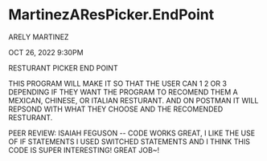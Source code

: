 # MartinezAResPicker.EndPoint

ARELY MARTINEZ 

OCT 26, 2022 9:30PM

RESTURANT PICKER END POINT 

THIS PROGRAM WILL MAKE IT SO THAT THE USER 
CAN 1 2 OR 3 DEPENDING IF THEY WANT THE PROGRAM 
TO RECOMEND THEM A MEXICAN, CHINESE, OR ITALIAN 
RESTURANT. AND ON POSTMAN IT WILL REPSOND WITH 
WHAT THEY CHOOSE AND THE RECOMENDED RESTURANT.

PEER REVIEW: ISAIAH FEGUSON -- CODE WORKS GREAT, 
I LIKE THE USE OF IF STATEMENTS I USED SWITCHED 
STATEMENTS AND I THINK THIS CODE IS SUPER 
INTERESTING! GREAT JOB~! 

